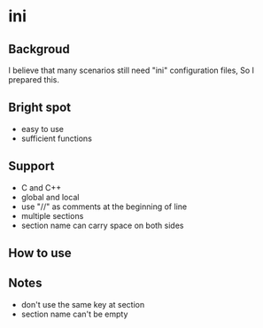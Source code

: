 # ini
## Backgroud
I believe that many scenarios still need "ini" configuration files, So I prepared this.
## Bright spot
* easy to use
* sufficient functions
## Support
* C and C++
* global and local
* use "//" as comments at the beginning of line 
* multiple sections
* section name can carry space on both sides
## How to use

## Notes
* don't use the same key at section
* section name can't be empty
